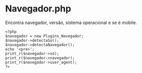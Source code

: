 Navegador.php
=============

Encontra navegador, versão, sistema operacional e se é mobile.
```
<?php
$navegador = new Plugins_Navegador;
$navegador->detectaSo();
$navegador->detectaNavegador();
echo '<pre>';
print_r($navegador->so);
print_r($navegador->navegador);
print_r($navegador->user_agent);
?>
```
